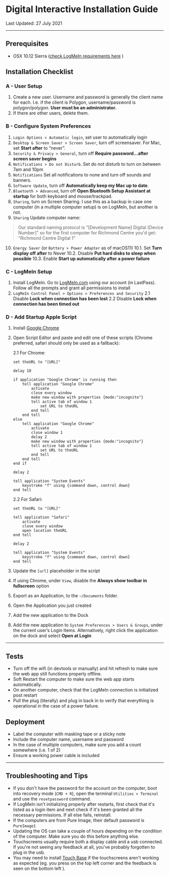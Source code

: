 # Digital Interactive Installation Guide

Last Updated: 27 July 2021

---

## Prerequisites
- OSX 10.12 Sierra ([check LogMeIn requirements here](https://documentation.logmein.com/webhelp/EN/LogMeInGetStart/LogMeIn/c_lmi_systemrequirements_host.html) )

## Installation Checklist

### A - User Setup
1. Create a new user. Username and password is generally the client name for each. I.e. if the client is Polygon, username/password is polygon/polygon. **User must be an administrator.**
2. If there are other users, delete them.

### B - Configure System Preferences
1. `Login Options > Automatic login`, set user to automatically login
2. `Desktop & Screen Saver > Screen Saver`, turn off screensaver. For Mac, set **Start after** to “never”.
3. `Security & Privacy > General`, turn off **Require password...after screen saver begins**
4. `Notifications > Do not Disturb`. Set do not disturb to turn on between 7am and 10pm
5. `Notifications` Set all notifications to none and turn off sounds and banners. 
6. `Software Update`, turn off  **Automatically keep my Mac up to date**.
7. `Bluetooth > Advanced`, turn off **Open Bluetooth Setup Assistant at startup** for both keyboard and mouse/trackpad.
8. `Sharing`, turn on Screen Sharing. I use this as a backup in case one computer (in a multiple computer setup) is on LogMeIn, but another is not. 
9. `Sharing` Update computer name:
>  Our standard naming protocol is "[Development Name] Digital [Device Number]" so for the first computer for Richmond Centre you'd get: "Richmond Centre Digital 1"
10. `Energy Saver` (or `Battery > Power Adapter` as of macOS11)
  10.1. Set **Turn display off after** to Never
  10.2. Disable **Put hard disks to sleep when possible**
  10.3. Enable **Start up automatically after a power failure**

### C - LogMeIn Setup
1. Install LogMeIn. Go to [LogMeIn.com](https://logmein.com) using our account (in LastPass). Follow all the prompts and grant all permissions to install
2. `LogMeIn Control Panel > Options > Preferences and Security`
  2.1 Disable **Lock when connection has been lost** 
  2.2 Disable **Lock when connection has been timed out**	

### D - Add Startup Apple  Script
1. Install [Google Chrome](https://www.google.com/intl/en_ca/chrome/)
2. Open Script Editor and paste and edit one of these scripts (Chrome preferred, safari should only be used as a fallback):
	
	2.1 For Chrome:
	```
	set theURL to "[URL]"

	delay 10

	if application "Google Chrome" is running then
		tell application "Google Chrome"
			activate
			close every window
			make new window with properties {mode:"incognito"}
			tell active tab of window 1
				set URL to theURL
			end tell
		end tell
	else
		tell application "Google Chrome"
			activate
			close window 1
			delay 2
			make new window with properties {mode:"incognito"}
			tell active tab of window 1
				set URL to theURL
			end tell
		end tell
	end if

	delay 2

	tell application "System Events"
		keystroke "f" using {command down, control down}
	end tell
	```
	
	2.2 For Safari: 
	```
	set theURL to "[URL]"

	tell application "Safari"
		activate
		close every window
		open location theURL
	end tell

	delay 2

	tell application "System Events"
		keystroke "f" using {command down, control down}
	end tell
	```
3. Update the `[url]` placeholder in the script
4. If using Chrome, under `View`, disable the **Always show toolbar in fullscreen** option
5. Export as an Application, to the `~/Documents` folder.
6. Open the Application you just created 
7. Add the new application to the Dock
8. Add the new application to `System Preferences > Users & Groups`, under the current user’s Login Items. Alternatively, right click the application on the dock and select **Open at Login**

---
## Tests
- Turn off the wifi (in devtools or manually) and hit refresh to make sure the web app still functions properly offline.
- Soft Restart the computer to make sure the web app starts automatically.
- On another computer, check that the LogMeIn connection is initialized post restart
- Pull the plug (literally) and plug in back in to verify that everything is operational in the case of a power failure.


## Deployment
- Label the computer with masking tape or a sticky note
- Include the computer name, username and password
- In the case of multiple computers, make sure you add a count somewhere (i.e. 1 of 2) 
- Ensure a working power cable is included

---

## Troubleshooting and Tips
- If you don't have the password for the account on the computer, boot into recovery mode (`CMD + R`), open the terminal `Utilities > Terminal` and use the `resetpassword` command. 
- If LogMeIn isn't initializing properly after restarts, first check that it's listed as a login item and next check if it's been granted all the necessary permissions. If all else fails, reinstall. 
- If the computers are from Pure Image, their default password is `PureImage1`
- Updating the OS can take a couple of hours depending on the condition of the computer. Make sure you do this before anything else.
- Touchscreens usually require both a display cable and a usb connected. If you're not seeing any feedback at all, you've probably forgotten to plug in the usb.
- You may need to install [Touch Base](https://www.touch-base.com/) if the touchscreens aren't working as expected (eg. you press on the top left corner and the feedback is seen on the bottom left ).
